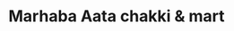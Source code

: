 ---
title: "Marhaba Aata chakki & mart"
url: /karachi/marhaba-aata-chakki-and-mart/
shop: supermarket
---